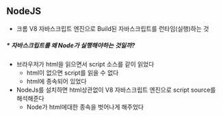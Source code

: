 ## NodeJS

- 크롬 V8 자바스크립트 엔진으로 Build된 자바스크립트를 런타임(실행)하는 것



##### * 자바스크립트를 왜 Node가 실행해야하는 것일까?

- 브라우저가  html을 읽으면서 script 소스를 같이 읽었다
  - html이 없으면 script를 읽을 수 없다
  - html에 종속되어 있었다
- NodeJs를 설치하면 html상관없이 V8 자바스크립트 엔진으로 script source를 해석해준다
  - Node가 html에대한 종속을 벗어나게 해주었다